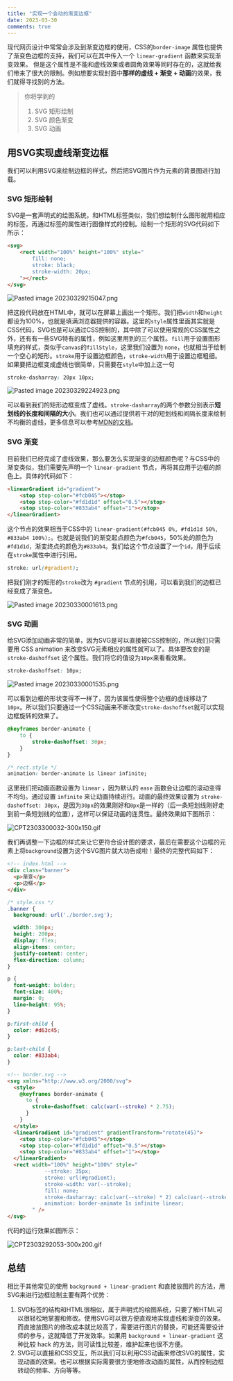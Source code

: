 ```yaml
---
title: "实现一个会动的渐变边框"
date: 2023-03-30
comments: true
---
```


现代网页设计中常常会涉及到渐变边框的使用，CSS的`border-image` 属性也提供了渐变色边框的支持，我们可以在其中传入一个 `linear-gradient` 函数来实现渐变效果。
但是这个属性是不能和虚线效果或者圆角效果等同时存在的，这就给我们带来了很大的限制。例如想要实现封面中**那样的虚线 + 渐变 + 动画**的效果，我们就得寻找别的方法。

> 你将学到的
> 1. SVG 矩形绘制
> 2. SVG 颜色渐变
> 3. SVG 动画

## 用SVG实现虚线渐变边框
我们可以利用SVG来绘制边框的样式，然后把SVG图片作为元素的背景图进行加载。

### SVG 矩形绘制
SVG是一套声明式的绘图系统，和HTML标签类似，我们想绘制什么图形就用相应的标签，再通过标签的属性进行图像样式的控制。绘制一个矩形的SVG代码如下所示：
```html
<svg>
	<rect width="100%" height="100%" style="
		fill: none;
		stroke: black;
		stroke-width: 20px;
	"></rect>
</svg>
```
![Pasted image 20230329215047.png](https://p1-juejin.byteimg.com/tos-cn-i-k3u1fbpfcp/7b5a084839264be7ad2a8d0ff454cadd~tplv-k3u1fbpfcp-watermark.image?)

把这段代码放在HTML中，就可以在屏幕上画出一个矩形。我们把`width`和`height`都设为100%，也就是填满浏览器提供的容器。这里的`style`属性里面其实就是CSS代码，SVG也是可以通过CSS控制的，其中除了可以使用常规的CSS属性之外，还有有一些SVG特有的属性，例如这里用到的三个属性。`fill`用于设置图形填充的样式，类似于`canvas`的`fillStyle`，这里我们设置为 `none`，也就相当于绘制一个空心的矩形。`stroke`用于设置边框颜色，`stroke-width`用于设置边框粗细。
如果要把边框变成虚线也很简单，只需要在`style`中加上这一句
```css
stroke-dasharray: 20px 10px;
```


![Pasted image 20230329224923.png](https://p9-juejin.byteimg.com/tos-cn-i-k3u1fbpfcp/952b67c2108e42349d4dd3414a91b9f7~tplv-k3u1fbpfcp-watermark.image?)

可以看到我们的矩形边框变成了虚线。`stroke-dasharray`的两个参数分别表示**短划线的长度和间隔的大小**。我们也可以通过提供若干对的短划线和间隔长度来绘制不均衡的虚线，更多信息可以参考[MDN的文档](https://developer.mozilla.org/zh-CN/docs/Web/SVG/Attribute/stroke-dasharray)。
### SVG 渐变
目前我们已经完成了虚线效果，那么要怎么实现渐变的边框颜色呢？与CSS中的渐变类似，我们需要先声明一个 `linear-gradient` 节点，再将其应用于边框的颜色上。具体的代码如下：
```html
<linearGradient id="gradient">
	<stop stop-color="#fcb045"></stop>
	<stop stop-color="#fd1d1d" offset="0.5"></stop>
	<stop stop-color="#833ab4" offset="1"></stop>
</linearGradient>
```
这个节点的效果相当于CSS中的 `linear-gradient(#fcb045 0%, #fd1d1d 50%, #833ab4 100%);`。也就是说我们的渐变起点颜色为`#fcb045`，50%处的颜色为`#fd1d1d`，渐变终点的颜色为`#833ab4`。我们给这个节点设置了一个`id`，用于后续在`stroke`属性中进行引用。
```css
stroke: url(#gradient);
```
把我们刚才的矩形的`stroke`改为 `#gradient` 节点的引用，可以看到我们的边框已经变成了渐变色。


![Pasted image 20230330001613.png](https://p9-juejin.byteimg.com/tos-cn-i-k3u1fbpfcp/25cd9c9a617c4014bb888ffeb8049ab2~tplv-k3u1fbpfcp-watermark.image?)

### SVG 动画
给SVG添加动画非常的简单，因为SVG是可以直接被CSS控制的，所以我们只需要用 CSS animation 来改变SVG元素相应的属性就可以了。具体要改变的是 `stroke-dashoffset` 这个属性。我们将它的值设为`10px`来看看效果。
```css
stroke-dashoffset: 10px;
```

![Pasted image 20230330001535.png](https://p6-juejin.byteimg.com/tos-cn-i-k3u1fbpfcp/d275718a97da4be9b4e2000ce422a37d~tplv-k3u1fbpfcp-watermark.image?)

可以看到边框的形状变得不一样了，因为该属性使得整个边框的虚线移动了 `10px`。所以我们只要通过一个CSS动画来不断改变`stroke-dashoffset`就可以实现边框旋转的效果了。
```css
@keyframes border-animate {
	to {
		stroke-dashoffset: 30px;
	}
}

/* rect.style */
animation: border-animate 1s linear infinite;
```
这里我们把动画函数设置为 `linear` ，因为默认的 `ease` 函数会让边框的滚动变得不均匀。通过设置 `infinite` 来让动画持续进行。动画的最终效果设置为 `stroke-dashoffset: 30px`，是因为`30px`的效果刚好和`0px`是一样的（后一条短划线刚好走到前一条短划线的位置），这样可以保证动画的连贯性。最终效果如下图所示：

![CPT2303300032-300x150.gif](https://p6-juejin.byteimg.com/tos-cn-i-k3u1fbpfcp/f0783f4a45cf46cdb3cb61a3c9779e69~tplv-k3u1fbpfcp-watermark.image?)

我们再调整一下边框的样式来让它更符合设计图的要求，最后在需要这个边框的元素上将`background`设置为这个SVG图片就大功告成啦！最终的完整代码如下：
```html
<!-- index.html -->
<div class="banner">
  <p>渐变</p>
  <p>边框</p>
</div>
```
```css
/* style.css */
.banner {
  background: url('./border.svg');

  width: 300px;
  height: 200px;
  display: flex;
  align-items: center;
  justify-content: center;
  flex-direction: column;
}

p {
  font-weight: bolder;
  font-size: 400%;
  margin: 0;
  line-height: 95%;
}

p:first-child {
  color: #d63c45;
}

p:last-child {
  color: #833ab4;
}
```
```html
<!-- border.svg -->
<svg xmlns="http://www.w3.org/2000/svg">
  <style>
    @keyframes border-animate {
      to {
        stroke-dashoffset: calc(var(--stroke) * 2.75);
      }
    }
  </style>
  <linearGradient id="gradient" gradientTransform="rotate(45)">
    <stop stop-color="#fcb045"></stop>
    <stop stop-color="#fd1d1d" offset="0.5"></stop>
    <stop stop-color="#833ab4" offset="1"></stop>
  </linearGradient>
  <rect width="100%" height="100%" style=" 
            --stroke: 35px;
            stroke: url(#gradient); 
            stroke-width: var(--stroke); 
            fill: none; 
            stroke-dasharray: calc(var(--stroke) * 2) calc(var(--stroke) * 0.75);
            animation: border-animate 1s infinite linear;
        " />
</svg>
```

代码的运行效果如图所示：

![CPT2303292053-300x200.gif](https://p9-juejin.byteimg.com/tos-cn-i-k3u1fbpfcp/eba000b435ba4bda8f5ddec6b56201a8~tplv-k3u1fbpfcp-watermark.image?)

## 总结
相比于其他常见的使用 `background + linear-gradient` 和直接放图片的方法，用SVG来进行边框绘制主要有两个优势：
1. SVG标签的结构和HTML很相似，属于声明式的绘图系统，只要了解HTML可以很轻松地掌握和修改。使用SVG可以很方便直观地实现虚线和渐变的效果。而直接放图片的修改成本就比较高了，需要进行图片的替换，可能还需要设计师的参与，这就降低了开发效率。如果用 `background + linear-gradient` 这种比较 hack 的方法，则可读性比较差，维护起来也很不方便。
2. SVG可以直接和CSS交互，所以我们可以利用CSS动画来修改SVG的属性，实现动画的效果。也可以根据实际需要很方便地修改动画的属性，从而控制边框转动的频率、方向等等。
